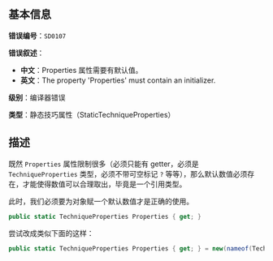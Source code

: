 ## 基本信息

**错误编号**：`SD0107`

**错误叙述**：

* **中文**：Properties 属性需要有默认值。
* **英文**：The property 'Properties' must contain an initializer.

**级别**：编译器错误

**类型**：静态技巧属性（StaticTechniqueProperties）

## 描述

既然 `Properties` 属性限制很多（必须只能有 getter，必须是 `TechniqueProperties` 类型，必须不带可空标记 `?` 等等），那么默认数值必须存在，才能使得数值可以合理取出，毕竟是一个引用类型。

此时，我们必须要为对象赋一个默认数值才是正确的使用。

```csharp
public static TechniqueProperties Properties { get; }
```

尝试改成类似下面的这样：

```csharp
public static TechniqueProperties Properties { get; } = new(nameof(Technique.XWing), 32); // OK.
```